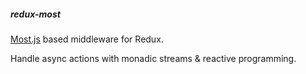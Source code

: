 ##### redux-most

[Most.js](https://github.com/cujojs/most) based middleware for Redux.

Handle async actions with monadic streams & reactive programming.

